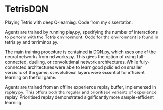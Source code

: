 # TetrisDQN
Playing Tetris with deep Q-learning. Code from my dissertation.

Agents are trained by running play.py, specifying the number of interactions to perform with the Tetris environment. Code for the 
environment is found in tetris.py and tetriminos.py. 

The main training procedure is contained in DQN.py, which uses one of the neural networks from networks.py. This gives
the option of using full-connected, duelling, or convolutional network architectures. While fully-connected architectures
were able to learn good policied on smaller versions of the game, convolutional layers were essential for efficient learning 
on the full game.

Agents are trained from an offline experience replay buffer, implemented in replay.py. This offers both the regular and
prioritised variants of experience replay. Prioritised replay demonstrated significantly more sample-efficient learning. 
